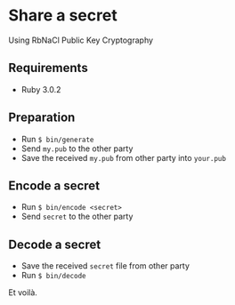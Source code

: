 # Share a secret

Using RbNaCl Public Key Cryptography

## Requirements

* Ruby 3.0.2

## Preparation

* Run `$ bin/generate`
* Send `my.pub` to the other party
* Save the received `my.pub` from other party into `your.pub`

## Encode a secret

* Run `$ bin/encode <secret>`
* Send `secret` to the other party

## Decode a secret

* Save the received `secret` file from other party
* Run `$ bin/decode`

Et voilà.
